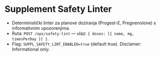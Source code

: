 # Supplement Safety Linter
- Deterministički linter za planove doziranja (Progest-E, Pregnenolone) s informativnim upozorenjima.
- Ruta: `POST /ops/safety-lint` — ulaz: `{ doses: [{ name, mg, timesPerDay }] }`.
- Flag: `SUPPL_SAFETY_LINT_ENABLED=true` (default true). Disclamer: Informational only.
